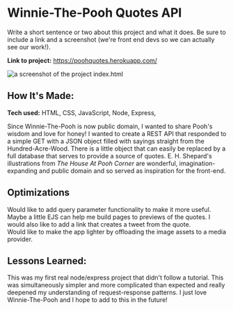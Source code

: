 # Winnie-The-Pooh Quotes API
Write a short sentence or two about this project and what it does. Be sure to include a link and a screenshot (we're front end devs so we can actually see our work!).

**Link to project:** https://poohquotes.herokuapp.com/

![a screenshot of the project index.html](https://cdn.discordapp.com/attachments/946850401536319571/1021022470016344064/unknown.png)

## How It's Made:

**Tech used:** HTML, CSS, JavaScript, Node, Express, 

Since Winnie-The-Pooh is now public domain, I wanted to share Pooh's wisdom and love for honey! I wanted to create a REST API that responded to a simple GET with a JSON object filled with sayings straight from the Hundred-Acre-Wood.  There is a little object that can easily be replaced by a full database that serves to provide a source of quotes.  E. H. Shepard's illustrations from *The House At Pooh Corner* are wonderful, imagination-expanding and public domain and so served as inspiration for the front-end.  

## Optimizations

Would like to add query parameter functionality to make it more useful.  Maybe a little EJS can help me build pages to previews of the quotes.  I would also like to add a link that creates a tweet from the quote.  
Would like to make the app lighter by offloading the image assets to a media provider.

## Lessons Learned:

This was my first real node/express project that didn't follow a tutorial.  This was simultaneously simpler and more complicated than expected and really deepened my understanding of request-response patterns.  I just love Winnie-The-Pooh and I hope to add to this in the future!
